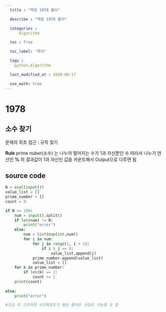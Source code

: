 ```yaml
---
  title : "백준 1978 풀이"

  describe : "백준 1978 풀이"

  categories : 
      Algorithm

  toc : True

  toc_label: "목차"

  tags : 
    python,Algorithm

  last_modified_at : 2020-09-17

  use_math: true
---
```


# 1978
## 소수 찾기

문제의 최초 접근 : 규칙 찾기

**Rule** 
prime nuber(소수) 는 나누어 떨어지는 수가 1과 자신뿐인 수.따라서 나누기 연산인 **%** 의 결과값이 1과 자신인 값을 카운트해서 Output으로 다루면 됨

## source code

```python
N = eval(input())
value_list = []
prime_number = []
count = 0

if N <= 100:
    num = input().split()
    if len(num) != N:
        print("error")
    else:
        num = list(map(int,num))
        for i in num:
            for j in range(1, i + 1):
                if i % j == 0:
                    value_list.append(j)
            prime_number.append(value_list)
            value_list = []
    for k in prime_number:
        if len(k) == 2:
            count += 1
    print(count)
 
else:
    print("error")

#조금 더 고민하면 시간복잡도가 훨씬 줄어든 코딩도 가능할 듯 함
```